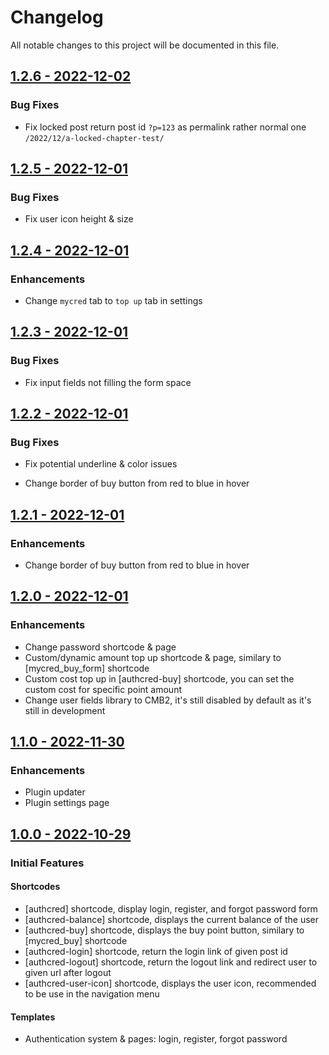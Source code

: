 # Changelog
All notable changes to this project will be documented in this file.

## [1.2.6 - 2022-12-02](https://github.com/iniznet/authcred/releases/tag/v1.2.6)

### Bug Fixes
* Fix locked post return post id `?p=123` as permalink rather normal one `/2022/12/a-locked-chapter-test/`

## [1.2.5 - 2022-12-01](https://github.com/iniznet/authcred/releases/tag/v1.2.5)

### Bug Fixes
* Fix user icon height & size

## [1.2.4 - 2022-12-01](https://github.com/iniznet/authcred/releases/tag/v1.2.4)

### Enhancements
* Change `mycred` tab to `top up` tab in settings

## [1.2.3 - 2022-12-01](https://github.com/iniznet/authcred/releases/tag/v1.2.3)

### Bug Fixes
* Fix input fields not filling the form space

## [1.2.2 - 2022-12-01](https://github.com/iniznet/authcred/releases/tag/v1.2.2)

### Bug Fixes
* Fix potential underline & color issues

* Change border of buy button from red to blue in hover
## [1.2.1 - 2022-12-01](https://github.com/iniznet/authcred/releases/tag/v1.2.1)

### Enhancements
* Change border of buy button from red to blue in hover

## [1.2.0 - 2022-12-01](https://github.com/iniznet/authcred/releases/tag/v1.2.0)

### Enhancements
* Change password shortcode & page
* Custom/dynamic amount top up shortcode & page, similary to [mycred_buy_form] shortcode
* Custom cost top up in [authcred-buy] shortcode, you can set the custom cost for specific point amount
* Change user fields library to CMB2, it's still disabled by default as it's still in development

## [1.1.0 - 2022-11-30](https://github.com/iniznet/authcred/releases/tag/v1.1.0)

### Enhancements
* Plugin updater
* Plugin settings page

## [1.0.0 - 2022-10-29](https://github.com/iniznet/authcred/releases/tag/v1.0.0)

### Initial Features

#### Shortcodes
* [authcred] shortcode, display login, register, and forgot password form
* [authcred-balance] shortcode, displays the current balance of the user
* [authcred-buy] shortcode, displays the buy point button, similary to [mycred_buy] shortcode
* [authcred-login] shortcode, return the login link of given post id
* [authcred-logout] shortcode, return the logout link and redirect user to given url after logout
* [authcred-user-icon] shortcode, displays the user icon, recommended to be use in the navigation menu

#### Templates
* Authentication system & pages: login, register, forgot password
